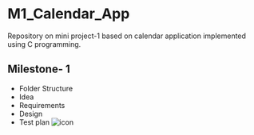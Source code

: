 # M1_Calendar_App 

Repository on mini project-1 based on calendar application implemented using C programming.

## Milestone- 1
* Folder Structure
* Idea
* Requirements
* Design
* Test plan            ![icon](https://user-images.githubusercontent.com/46949702/152693733-ba48d2d2-5535-44d3-b0df-2b745fed7f2c.png)
